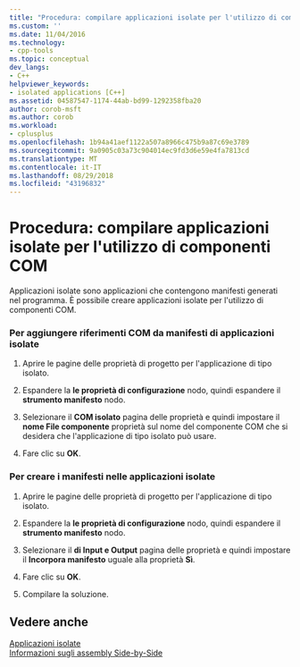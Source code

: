 ```yaml
---
title: "Procedura: compilare applicazioni isolate per l'utilizzo di componenti COM | Microsoft Docs"
ms.custom: ''
ms.date: 11/04/2016
ms.technology:
- cpp-tools
ms.topic: conceptual
dev_langs:
- C++
helpviewer_keywords:
- isolated applications [C++]
ms.assetid: 04587547-1174-44ab-bd99-1292358fba20
author: corob-msft
ms.author: corob
ms.workload:
- cplusplus
ms.openlocfilehash: 1b94a41aef1122a507a8966c475b9a87c69e3789
ms.sourcegitcommit: 9a0905c03a73c904014ec9fd3d6e59e4fa7813cd
ms.translationtype: MT
ms.contentlocale: it-IT
ms.lasthandoff: 08/29/2018
ms.locfileid: "43196832"
---
```

# <a name="how-to-build-isolated-applications-to-consume-com-components"></a>Procedura: compilare applicazioni isolate per l'utilizzo di componenti COM
Applicazioni isolate sono applicazioni che contengono manifesti generati nel programma. È possibile creare applicazioni isolate per l'utilizzo di componenti COM.  
  
### <a name="to-add-com-references-to-manifests-of-isolated-applications"></a>Per aggiungere riferimenti COM da manifesti di applicazioni isolate  
  
1.  Aprire le pagine delle proprietà di progetto per l'applicazione di tipo isolato.  
  
2.  Espandere la **le proprietà di configurazione** nodo, quindi espandere il **strumento manifesto** nodo.  
  
3.  Selezionare il **COM isolato** pagina delle proprietà e quindi impostare il **nome File componente** proprietà sul nome del componente COM che si desidera che l'applicazione di tipo isolato può usare.  
  
4.  Fare clic su **OK**.  
  
### <a name="to-build-manifests-into-isolated-applications"></a>Per creare i manifesti nelle applicazioni isolate  
  
1.  Aprire le pagine delle proprietà di progetto per l'applicazione di tipo isolato.  
  
2.  Espandere la **le proprietà di configurazione** nodo, quindi espandere il **strumento manifesto** nodo.  
  
3.  Selezionare il **di Input e Output** pagina delle proprietà e quindi impostare il **Incorpora manifesto** uguale alla proprietà **Sì**.  
  
4.  Fare clic su **OK**.  
  
5.  Compilare la soluzione.  
  
## <a name="see-also"></a>Vedere anche  
 [Applicazioni isolate](/windows/desktop/SbsCs/isolated-applications)   
 [Informazioni sugli assembly Side-by-Side](/windows/desktop/SbsCs/about-side-by-side-assemblies-)